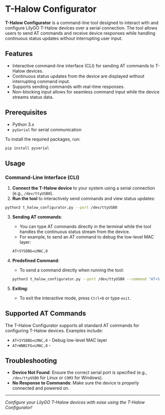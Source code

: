 
# T-Halow Configurator

**T-Halow Configurator** is a command-line tool designed to interact with and configure LilyGO T-Halow devices over a serial connection. The tool allows users to send AT commands and receive device responses while handling continuous status updates without interrupting user input.

## Features
- Interactive command-line interface (CLI) for sending AT commands to T-Halow devices.
- Continuous status updates from the device are displayed without interrupting command input.
- Supports sending commands with real-time responses.
- Non-blocking input allows for seamless command input while the device streams status data.

## Prerequisites
- Python 3.x
- `pySerial` for serial communication

To install the required packages, run:

```bash
pip install pyserial
```

## Usage

### Command-Line Interface (CLI)

1. **Connect the T-Halow device** to your system using a serial connection (e.g., `/dev/ttyUSB0`).
2. **Run the tool** to interactively send commands and view status updates:

```bash
python3 t_halow_configurator.py --port /dev/ttyUSB0
```

3. **Sending AT commands**:
   - You can type AT commands directly in the terminal while the tool handles the continuous status stream from the device.
   - For example, to send an AT command to debug the low-level MAC layer:

   ```bash
   AT+SYSDBG=LMAC,0
   ```

4. **Predefined Command**:
   - To send a command directly when running the tool:

   ```bash
   python3 t_halow_configurator.py --port /dev/ttyUSB0 --command "AT+SYSDBG=LMAC,0"
   ```

5. **Exiting**:
   - To exit the interactive mode, press `Ctrl+D` or type `exit`.

## Supported AT Commands

The T-Halow Configurator supports all standard AT commands for configuring T-Halow devices. Examples include:

- `AT+SYSDBG=LMAC,0` - Debug low-level MAC layer
- `AT+WNBCFG=LMAC,0` - 

## Troubleshooting

- **Device Not Found**: Ensure the correct serial port is specified (e.g., `/dev/ttyUSB0` for Linux or `COM3` for Windows).
- **No Response to Commands**: Make sure the device is properly connected and powered on.

---

*Configure your LilyGO T-Halow devices with ease using the T-Halow Configurator!*

